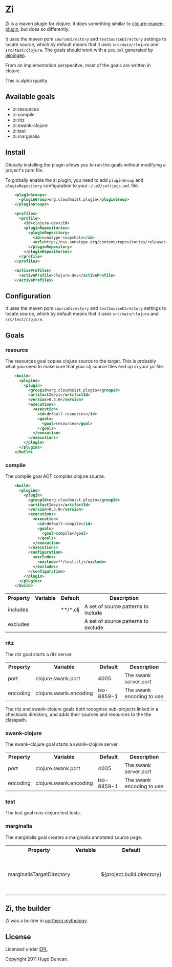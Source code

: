 # Zi

Zi is a maven plugin for clojure. It does something similar to
[clojure-maven-plugin](http://github.com/talios/clojure-maven-plugin), but does
so differently.

It uses the maven pom `sourceDirectory` and `testSourceDirectory` settings to
locate source, which by default means that it uses `src/main/clojure` and
`src/test/clojure`. The goals should work with a `pom.xml` generated by
[leiningen](https://github.com/technomancy/leiningen).

From an implementation perspecitve, most of the goals are written in clojure.

This is alpha quality.

## Available goals

 * zi:resources
 * zi:compile
 * zi:ritz
 * zi:swank-clojure
 * zi:test
 * zi:marginalia

## Install

Globally installing the plugin allows you to run the goals without modifying
a project's pom file.

To globally enable the zi plugin, you need to add `pluginGroup` and
`pluginRepository` configuration to your `~/.m2/settings.xml` file.

```xml
    <pluginGroups>
      <pluginGroup>org.cloudhoist.plugin</pluginGroup>
    </pluginGroups>
```

```xml
    <profiles>
      <profile>
        <id>clojure-dev</id>
        <pluginRepositories>
          <pluginRepository>
            <id>sonatype-snapshots</id>
            <url>http://oss.sonatype.org/content/repositories/releases</url>
          </pluginRepository>
        </pluginRepositories>
      </profile>
    </profiles>

    <activeProfiles>
      <activeProfile>clojure-dev</activeProfile>
    </activeProfiles>
```

## Configuration

It uses the maven pom `sourceDirectory` and `testSourceDirectory` settings to
locate source, which by default means that it uses `src/main/clojure` and
`src/test/clojure`.

## Goals

### resource

The resources goal copies clojure source to the target. This is probably what
you need to make sure that your clj source files end up in your jar file.

```xml
    <build>
      <plugins>
        <plugin>
          <groupId>org.cloudhoist.plugin</groupId>
          <artifactId>zi</artifactId>
          <version>0.3.0</version>
          <executions>
            <execution>
              <id>default-resources</id>
              <goals>
                <goal>resources</goal>
              </goals>
            </execution>
          </executions>
        </plugin>
      </plugins>
    </build>
```

### compile

The compile goal AOT compiles clojure source.

```xml
    <build>
      <plugins>
        <plugin>
          <groupId>org.cloudhoist.plugin</groupId>
          <artifactId>zi</artifactId>
          <version>0.3.0</version>
          <executions>
            <execution>
              <id>default-compile</id>
              <goals>
                <goal>compile</goal>
              </goals>
            </execution>
          </executions>
          <configuration>
            <excludes>
              <exclude>**/test.clj</exclude>
            </excludes>
          </configuration>
        </plugin>
      </plugins>
    </build>
```

<table>
  <tr>
    <th>Property</th>
    <th>Variable</th>
    <th>Default</th>
    <th>Description</th>
  </tr>
  <tr>
    <td>includes</td>
    <td>
    <td>**/*.clj</td>
    <td>A set of source patterns to include</td>
  </tr>
  <tr>
    <td>excludes</td>
    <td>
    <td></td>
    <td>A set of source patterns to exclude</td>
  </tr>
</table>

### ritz

The ritz goal starts a ritz server.

<table>
  <tr>
    <th>Property</th>
    <th>Variable</th>
    <th>Default</th>
    <th>Description</th>
  </tr>
  <tr>
    <td>port</td>
    <td>clojure.swank.port</td>
    <td>4005</td>
    <td>The swank server port</td>
  </tr>
  <tr>
    <td>encoding</td>
    <td>clojure.swank.encoding</td>
    <td>iso-8859-1</td>
    <td>The swank encoding to use</td>
  </tr>
</table>

The ritz and swank-clojure goals both recognise sub-projects linked in a
checkouts directory, and adds their sources and resources to the the
classpath.

### swank-clojure

The swank-clojure goal starts a swank-clojure server.

<table>
  <tr>
    <th>Property</th>
    <th>Variable</th>
    <th>Default</th>
    <th>Description</th>
  </tr>
  <tr>
    <td>port</td>
    <td>clojure.swank.port</td>
    <td>4005</td>
    <td>The swank server port</td>
  </tr>
  <tr>
    <td>encoding</td>
    <td>clojure.swank.encoding</td>
    <td>iso-8859-1</td>
    <td>The swank encoding to use</td>
  </tr>
</table>

### test

The test goal runs clojure.test tests.

### marginalia

The marginalia goal creates a marginalia annotated source page.

<table>
  <tr>
    <th>Property</th>
    <th>Variable</th>
    <th>Default</th>
    <th>Description</th>
  </tr>
  <tr>
    <td>marginaliaTargetDirectory</td>
    <td></td>
    <td>${project.build.directory}</td>
    <td>The directory where marginali should write uberdoc.html</td>
  </tr>
</table>

## Zi, the builder

Zi was a builder in [northern mythology](http://www.pitt.edu/~dash/mbuilder.html#eckwadt).

## License

Licensed under [EPL](http://www.eclipse.org/legal/epl-v10.html)

Copyright 2011 Hugo Duncan.

